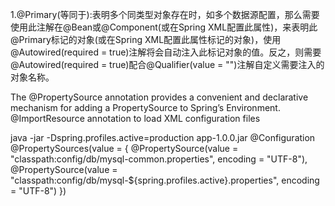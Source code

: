1.@Primary(等同于<bean primary="true|false"/>):表明多个同类型对象存在时，如多个数据源配置，那么需要使用此注解在@Bean或@Component(或在Spring XML配置<bean primary="true|false"/>此属性)，来表明此@Primary标记的对象(或在Spring XML配置<bean primary="true|false"/>此属性标记的对象)，使用@Autowired(required = true)注解将会自动注入此标记对象的值。反之，则需要@Autowired(required = true)配合@Qualifier(value = "")注解自定义需要注入的对象名称。


The @PropertySource annotation provides a convenient and declarative mechanism for adding a PropertySource to Spring’s Environment.
@ImportResource annotation to load XML configuration files



java -jar -Dspring.profiles.active=production app-1.0.0.jar
@Configuration
@PropertySources(value = { @PropertySource(value = "classpath:config/db/mysql-common.properties", encoding = "UTF-8"),
		@PropertySource(value = "classpath:config/db/mysql-${spring.profiles.active}.properties", encoding = "UTF-8") })

